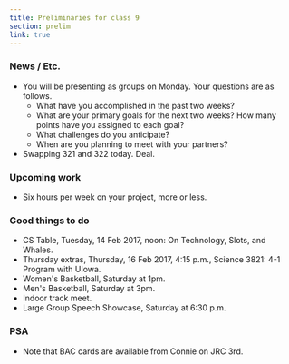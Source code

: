 ```yaml
---
title: Preliminaries for class 9
section: prelim
link: true
---
```

### News / Etc.

* You will be presenting as groups on Monday.  Your questions are as 
  follows.
    * What have you accomplished in the past two weeks?
    * What are your primary goals for the next two weeks?  How many points
      have you assigned to each goal?
    * What challenges do you anticipate?
    * When are you planning to meet with your partners?
* Swapping 321 and 322 today.  Deal.

### Upcoming work

* Six hours per week on your project, more or less.

### Good things to do

* CS Table, Tuesday, 14 Feb 2017, noon: On Technology, Slots, and Whales.
* Thursday extras, Thursday, 16 Feb 2017, 4:15 p.m., Science 3821: 
  4-1 Program with UIowa.
* Women's Basketball, Saturday at 1pm.
* Men's Basketball, Saturday at 3pm.
* Indoor track meet.
* Large Group Speech Showcase, Saturday at 6:30 p.m.

### PSA

* Note that BAC cards are available from Connie on JRC 3rd.

